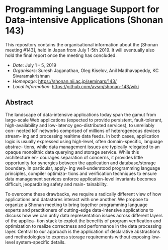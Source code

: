 # Programming Language Support for Data-intensive Applications (Shonan 143)

This repository contains the organisational information about the [Shonan meeting
#143], held in Japan from July 1-5th 2019.  It will eventually also hold the
final report once the meeting has concluded.

- *Date*: July 1 - 5, 2019
- *Organisers*: Suresh Jaganathan, Oleg Kiselov, Anil Madhavapeddy, KC Sivaramakrishnan
- *Homepage*: https://shonan.nii.ac.jp/seminars/143/
- *Local Information*: https://github.com/avsm/shonan-143/wiki

## Abstract

The landscape of data-intensive applications today span the gamut from
large-scale Web applications (expected to provide persistent, fault-tolerant,
high-availability and low-latency geo-distributed services), to unreliably con-
nected IoT networks comprised of millions of heterogeneous devices stream- ing
and processing realtime data feeds. In both cases, application logic is usually
expressed using high-level, often domain-specific, language abstrac- tions,
while data management issues are typically relegated to an opaque monolithic
data querying and storage service. While this architecture en- courages
separation of concerns, it provides little opportunity for synergies between
the application and database/storage boundary. In particular, apply- ing
well-understood programming language principles, compiler optimiza- tions and
verification techniques to ensure data management services enforce
application-level invariants becomes difficult, jeopardizing safety and main-
tainability.

To overcome these drawbacks, we require a radically different view of how
applications and datastores interact with one another. We propose to organize a
Shonan meeting to bring together programming language experts and practitioners
of cutting-edge data-intensive applications to discuss how we can unfiy data
representation issues across different layers of the applica- tion stack to
exploit the benefits of program verification and optimization to realize
correctness and performance in the data processing layer. Central to our
approach is the application of declarative abstractions and methodologies to
express storage requirements without exposing low-level system-specific
details.
